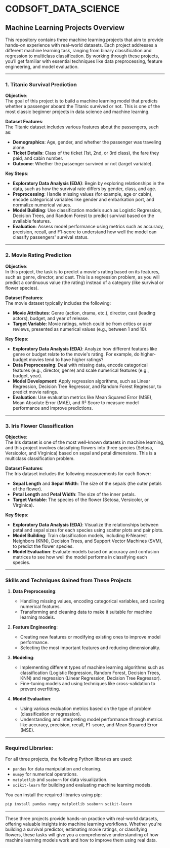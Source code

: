 # CODSOFT_DATA_SCIENCE

## **Machine Learning Projects Overview**

This repository contains three machine learning projects that aim to provide hands-on experience with real-world datasets. Each project addresses a different machine learning task, ranging from binary classification and regression to multiclass classification. By working through these projects, you’ll get familiar with essential techniques like data preprocessing, feature engineering, and model evaluation.

---

### **1. Titanic Survival Prediction**

**Objective**:  
The goal of this project is to build a machine learning model that predicts whether a passenger aboard the Titanic survived or not. This is one of the most classic beginner projects in data science and machine learning.

**Dataset Features**:  
The Titanic dataset includes various features about the passengers, such as:
- **Demographics**: Age, gender, and whether the passenger was traveling alone.
- **Ticket Details**: Class of the ticket (1st, 2nd, or 3rd class), the fare they paid, and cabin number.
- **Outcome**: Whether the passenger survived or not (target variable).

**Key Steps**:
- **Exploratory Data Analysis (EDA)**: Begin by exploring relationships in the data, such as how the survival rate differs by gender, class, and age.
- **Preprocessing**: Handle missing values (for example, age or cabin), encode categorical variables like gender and embarkation port, and normalize numerical values.
- **Model Building**: Use classification models such as Logistic Regression, Decision Trees, and Random Forest to predict survival based on the available features.
- **Evaluation**: Assess model performance using metrics such as accuracy, precision, recall, and F1-score to understand how well the model can classify passengers' survival status.

---

### **2. Movie Rating Prediction**

**Objective**:  
In this project, the task is to predict a movie's rating based on its features, such as genre, director, and cast. This is a regression problem, as you will predict a continuous value (the rating) instead of a category (like survival or flower species).

**Dataset Features**:  
The movie dataset typically includes the following:
- **Movie Attributes**: Genre (action, drama, etc.), director, cast (leading actors), budget, and year of release.
- **Target Variable**: Movie ratings, which could be from critics or user reviews, presented as numerical values (e.g., between 1 and 10).

**Key Steps**:
- **Exploratory Data Analysis (EDA)**: Analyze how different features like genre or budget relate to the movie's rating. For example, do higher-budget movies tend to have higher ratings?
- **Data Preprocessing**: Deal with missing data, encode categorical features (e.g., director, genre) and scale numerical features (e.g., budget, year).
- **Model Development**: Apply regression algorithms, such as Linear Regression, Decision Tree Regressor, and Random Forest Regressor, to predict movie ratings.
- **Evaluation**: Use evaluation metrics like Mean Squared Error (MSE), Mean Absolute Error (MAE), and R² Score to measure model performance and improve predictions.

---

### **3. Iris Flower Classification**

**Objective**:  
The Iris dataset is one of the most well-known datasets in machine learning, and this project involves classifying flowers into three species (Setosa, Versicolor, and Virginica) based on sepal and petal dimensions. This is a multiclass classification problem.

**Dataset Features**:  
The Iris dataset includes the following measurements for each flower:
- **Sepal Length** and **Sepal Width**: The size of the sepals (the outer petals of the flower).
- **Petal Length** and **Petal Width**: The size of the inner petals.
- **Target Variable**: The species of the flower (Setosa, Versicolor, or Virginica).

**Key Steps**:
- **Exploratory Data Analysis (EDA)**: Visualize the relationships between petal and sepal sizes for each species using scatter plots and pair plots.
- **Model Building**: Train classification models, including K-Nearest Neighbors (KNN), Decision Trees, and Support Vector Machines (SVM), to predict the flower species.
- **Model Evaluation**: Evaluate models based on accuracy and confusion matrices to see how well the model performs in classifying each species.

---

### **Skills and Techniques Gained from These Projects**

1. **Data Preprocessing**:
   - Handling missing values, encoding categorical variables, and scaling numerical features.
   - Transforming and cleaning data to make it suitable for machine learning models.

2. **Feature Engineering**:
   - Creating new features or modifying existing ones to improve model performance.
   - Selecting the most important features and reducing dimensionality.

3. **Modeling**:
   - Implementing different types of machine learning algorithms such as classification (Logistic Regression, Random Forest, Decision Trees, KNN) and regression (Linear Regression, Decision Tree Regressor).
   - Fine-tuning models and using techniques like cross-validation to prevent overfitting.

4. **Model Evaluation**:
   - Using various evaluation metrics based on the type of problem (classification or regression).
   - Understanding and interpreting model performance through metrics like accuracy, precision, recall, F1-score, and Mean Squared Error (MSE).

---

### **Required Libraries**:

For all three projects, the following Python libraries are used:
- `pandas` for data manipulation and cleaning.
- `numpy` for numerical operations.
- `matplotlib` and `seaborn` for data visualization.
- `scikit-learn` for building and evaluating machine learning models.

You can install the required libraries using pip:
```bash
pip install pandas numpy matplotlib seaborn scikit-learn
```

---

These three projects provide hands-on practice with real-world datasets, offering valuable insights into machine learning workflows. Whether you're building a survival predictor, estimating movie ratings, or classifying flowers, these tasks will give you a comprehensive understanding of how machine learning models work and how to improve them using real data.
